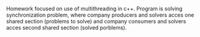 Homework focused on use of multithreading in c++. Program is solving synchronization problem, where company producers and solvers acces one shared section (problems to solve) and company consumers and solvers acces second shared section (solved porblems).
